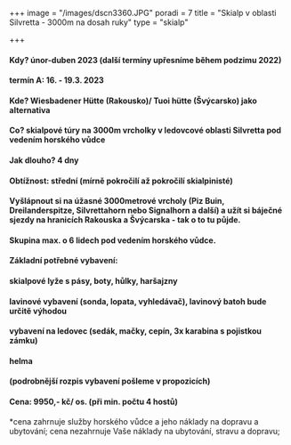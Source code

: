 +++
image = "/images/dscn3360.JPG"
poradi = 7
title = "Skialp v oblasti Silvretta - 3000m na dosah ruky"
type = "skialp"

+++
#### **Kdy?** únor-duben 2023 (další termíny upřesníme během podzimu 2022)

#### **termín A:  16. - 19.3. 2023**

#### **Kde?** Wiesbadener Hütte (Rakousko)/ Tuoi hütte (Švýcarsko) jako alternativa

#### **Co?** skialpové túry na 3000m vrcholky v ledovcové oblasti Silvretta pod vedením horského vůdce

#### **Jak dlouho?** 4 dny

#### **Obtížnost:** střední (mírně pokročilí až pokročilí skialpinisté)

#### Vyšlápnout si na úžasné 3000metrové vrcholy (Piz Buin, Dreilanderspitze, Silvrettahorn nebo Signalhorn a další) a užít si báječné sjezdy na hranicích Rakouska a Švýcarska - tak o to tu půjde.

#### Skupina **max. o 6 lidech** pod vedením horského vůdce.

#### **Základní potřebné vybavení:**

#### skialpové lyže s pásy, boty, hůlky, haršajzny

#### lavinové vybavení (sonda, lopata, vyhledávač), lavinový batoh bude určitě výhodou

#### vybavení na ledovec (sedák, mačky, cepín, 3x karabina s pojistkou zámku)

#### helma

#### (podrobnější rozpis vybavení pošleme v propozicích)

#### **Cena:** 9950,- kč/ os. (při min. počtu 4 hostů)

\*cena zahrnuje služby horského vůdce a jeho náklady na dopravu a ubytování; cena nezahrnuje Vaše náklady na ubytování, stravu a dopravu;